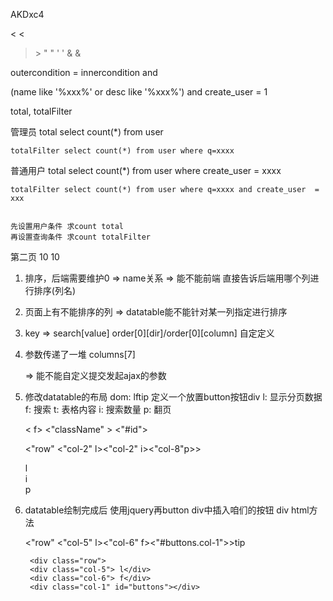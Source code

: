 AKDxc4

< &lt;
> &gt;
" &quot;
' &#39;
& &amp;


outercondition = innercondition and

(name like '%xxx%' or desc like '%xxx%') and create_user = 1


total, totalFilter

管理员
    total  select count(*) from user

    totalFilter select count(*) from user where q=xxxx

普通用户
     total  select count(*) from user where create_user = xxxx

    totalFilter select count(*) from user where q=xxxx and create_user  = xxx


    先设置用户条件 求count total
    再设置查询条件 求count totalFilter


第二页 10 10


1. 排序，后端需要维护0 => name关系
    => 能不能前端 直接告诉后端用哪个列进行排序(列名)

2. 页面上有不能排序的列
    => datatable能不能针对某一列指定进行排序

3. key => search[value] order[0][dir]/order[0][column]
    自定定义
4. 参数传递了一堆 columns[7]

    => 能不能自定义提交发起ajax的参数

1. 修改datatable的布局 dom: lftip 定义一个放置button按钮div
    l: 显示分页数据
    f: 搜索
    t: 表格内容
    i: 搜索数量
    p: 翻页

    < f>
    <"className" >
    <"#id">

    <"row" <"col-2" l><"col-2" i><"col-8"p>>

    <div class="row">
        <div class="col-2"> l</div>
        <div class="col-2"> i</div>
        <div class="col-2"> p</div>
    </div>
2. datatable绘制完成后 使用jquery再button div中插入咱们的按钮
    div html方法

    <"row" <"col-5" l><"col-6" f><"#buttons.col-1">>tip

        <div class="row">
        <div class="col-5"> l</div>
        <div class="col-6"> f</div>
        <div class="col-1" id="buttons"></div>
    </div>